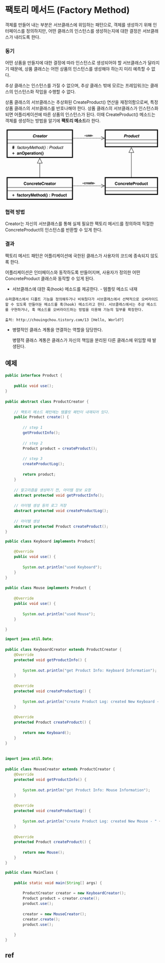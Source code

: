 # 팩토리 메서드 (Factory Method)

객체를 만들어 내는 부분은 서브클래스에 위임하는 패턴으로, 객체를 생성하기 위해 인터페이스를 정의하지만, 어떤 클래스의 인스턴스를 생성하는지에 대한 결정은 서브클래스가 내리도록 한다.

### 동기

어떤 상품을 만들지에 대한 결정에 따라 인스턴스로 생성되어야 할 서브클래스가 달라지기 때문에, 상품 클래스는 어떤 상품의 인스턴스를 생성해야 하는지 미리 예측할 수 없다.

추상 클래스는 인스턴스를 가질 수 없으며, 추상 클래스 밖에 모르는 프레임워크는 클래스의 인스턴스화 작업을 수행할 수 없다.

상품 클래스의 서브클래스는 추상화된 CreateProduct() 연산을 재정의함으로써, 특정 상품 클래스의 서브클래스를 반호나해야 한다. 상품 클래스의 서브클래스가 인스턴스화되면 어플리케이션에 따른 상품의 인스턴스가 된다. 이때 CreateProduct() 메소드는 객체를 생성하는 방법을 알기에 **팩토리 메소드**라 한다.

![FactoryMethod](./images/FactoryMethod.png)

### 협력 방법

Creator는 자신의 서브클래스를 통해 실제 필요한 팩토리 메서드를 정의하여 적절한 ConcreteProduct의 인스턴스를 반환할 수 있게 한다.

### 결과

팩토리 메서드 패턴은 어플리케이션에 국한된 클래스가 사용자의 코드에 종속되지 않도록 한다.

어플리케이션은 인터페이스와 동작하도록 만들어지며, 사용자가 정의한 어떤 ConcreteProduct 클래스와 동작할 수 있게 된다.

- 서브클래스에 대한 훅(hook) 메소드를 제공한다. - 템플릿 메소드 내재

```
슈퍼클래스에서 디폴트 기능을 정의해두거나 비워뒀다가 서브클래스에서 선택적으로 오버라이드할 수 있도록 만들어둔 메소드를 훅(hook) 메소드라고 한다. 서브클래스에서는 추상 메소드를 구현하거나, 훅 메소드를 오버라이드하는 방법을 이용해 기능의 일부를 확장한다. 

출처: http://chouingchou.tistory.com/13 [Hello, World?]
```



- 병렬적인 클래스 계통을 연결하는 역할을 담당한다.

  병렬적 클래스 계통은 클래스가 자신의 책임을 분리된 다른 클래스에 위임할 때 발생된다. 



## 예제

```java
public interface Product {

    public void use();
}

public abstract class ProductCreator {

    // 팩토리 메소드 패턴에는 템플릿 패턴이 내재되어 있다.
    public Product create() {

        // step 1
        getProductInfo();

        // step 2
        Product product = createProduct();

        // step 3
        createProductLog();

        return product;
    }

    // 알고리즘을 생성하기 전, 아이템 정보 요청
    abstract protected void getProductInfo();

    // 아이템 생성 등의 로그 저장
    abstract protected void createProductLog();

    // 아이템 생성
    abstract protected Product createProduct();
}

```



```java
public class Keyboard implements Product{

    @Override
    public void use() {

        System.out.println("used Keyboard");
    }
}

public class Mouse implements Product {

    @Override
    public void use() {

        System.out.println("used Mouse");
    }

}
```



```java
import java.util.Date;

public class KeyboardCreator extends ProductCreator {
    @Override
    protected void getProductInfo() {

        System.out.println("get Product Info: Keyboard Information");
    }

    @Override
    protected void createProductLog() {

        System.out.println("create Product Log: created New Keyboard - " + new Date());
    }

    @Override
    protected Product createProduct() {

        return new Keyboard();
    }
}


import java.util.Date;

public class MouseCreator extends ProductCreator {
    @Override
    protected void getProductInfo() {

        System.out.println("get Product Info: Mouse Information");
    }

    @Override
    protected void createProductLog() {

        System.out.println("create Product Log: created New Mouse - " + new Date());
    }

    @Override
    protected Product createProduct() {

        return new Mouse();
    }
}

```



```java
public class MainClass {

    public static void main(String[] args) {

        ProductCreator creator = new KeyboardCreator();
        Product product = creator.create();
        product.use();

        creator = new MouseCreator();
        creator.create();
        product.use();

    }
}

```



## ref

